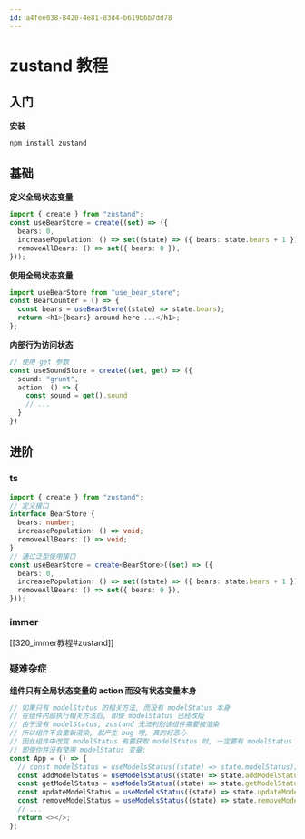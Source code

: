```yaml
---
id: a4fee038-8420-4e81-83d4-b619b6b7dd78
---
```


# zustand 教程

## 入门

**安装**

```bash
npm install zustand
```

## 基础

**定义全局状态变量**

```typescript
import { create } from "zustand";
const useBearStore = create((set) => ({
  bears: 0,
  increasePopulation: () => set((state) => ({ bears: state.bears + 1 })),
  removeAllBears: () => set({ bears: 0 }),
}));
```

**使用全局状态变量**

```typescript
import useBearStore from "use_bear_store";
const BearCounter = () => {
  const bears = useBearStore((state) => state.bears);
  return <h1>{bears} around here ...</h1>;
};
```

**内部行为访问状态**

```typescript
// 使用 get 参数
const useSoundStore = create((set, get) => ({
  sound: "grunt",
  action: () => {
    const sound = get().sound
    // ...
  }
})
```

## 进阶

### ts

```typescript
import { create } from "zustand";
// 定义接口
interface BearStore {
  bears: number;
  increasePopulation: () => void;
  removeAllBears: () => void;
}
// 通过泛型使用接口
const useBearStore = create<BearStore>((set) => ({
  bears: 0,
  increasePopulation: () => set((state) => ({ bears: state.bears + 1 })),
  removeAllBears: () => set({ bears: 0 }),
}));
```

### immer

[[320_immer教程#zustand]]

### 疑难杂症

**组件只有全局状态变量的 action 而没有状态变量本身**

```typescript
// 如果只有 modelStatus 的相关方法, 而没有 modelStatus 本身
// 在组件内部执行相关方法后, 即使 modelStatus 已经改版
// 由于没有 modelStatus, zustand 无法判别该组件需要被渲染
// 所以组件不会重新渲染, 就产生 bug 哩, 真的好恶心
// 因此组件中改变 modelStatus 有要获取 modelStatus 时, 一定要有 modelStatus 本身
// 即使你并没有使用 modelStatus 变量;
const App = () => {
  // const modelStatus = useModelsStatus((state) => state.modelStatus);
  const addModelStatus = useModelsStatus((state) => state.addModelStatus);
  const getModelStatus = useModelsStatus((state) => state.getModelStatus);
  const updateModelStatus = useModelsStatus((state) => state.updateModelStatus);
  const removeModelStatus = useModelsStatus((state) => state.removeModelStatus);
  // ...
  return <></>;
};
```
